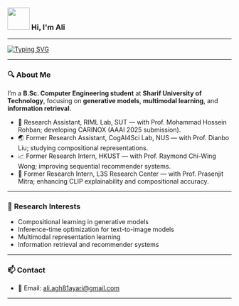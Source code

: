 ### <img src="https://media.giphy.com/media/VgCDAzcKvsR6OM0uWg/giphy.gif" width="50"> Hi, I'm Ali  
---

[![Typing SVG](https://readme-typing-svg.demolab.com?font=Fira+Code&pause=1000&color=53F7CF&width=435&lines=AI+Researcher;Generative+Models;Compositional+Learning;Multimodal+Deep+Learning)](https://git.io/typing-svg)  

---

### 🔍 **About Me**
I’m a **B.Sc. Computer Engineering student** at **Sharif University of Technology**, focusing on **generative models**, **multimodal learning**, and **information retrieval**.  

- 🧠 Research Assistant, RIML Lab, SUT — with Prof. Mohammad Hossein Rohban; developing CARINOX (AAAI 2025 submission).  
- 🌏 Former Research Assistant, CogAI4Sci Lab, NUS — with Prof. Dianbo Liu; studying compositional representations.  
- 📈 Former Research Intern, HKUST — with Prof. Raymond Chi-Wing Wong; improving sequential recommender systems.  
- 🔎 Former Research Intern, L3S Research Center — with Prof. Prasenjit Mitra; enhancing CLIP explainability and compositional accuracy.  

---

### 🎯 **Research Interests**
- Compositional learning in generative models  
- Inference-time optimization for text-to-image models  
- Multimodal representation learning  
- Information retrieval and recommender systems  

---

### 📫 **Contact**
- 📧 Email: [ali.agh81ayari@gmail.com](mailto:ali.agh81ayari@gmail.com)  

---
